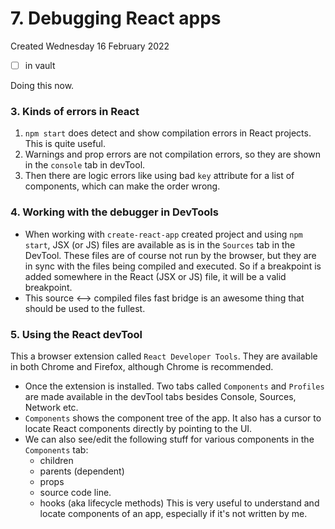 # 7. Debugging React apps
Created Wednesday 16 February 2022
 - [ ] in vault

Doing this now.

### 3. Kinds of errors in React
1. `npm start` does detect and show compilation errors in React projects. This is quite useful.
2. Warnings and prop errors are not compilation errors, so they are shown in the `console` tab in devTool.
3. Then there are logic errors like using bad `key` attribute for a list of components, which can make the order wrong.

### 4. Working with the debugger in DevTools
- When working with `create-react-app` created project and using `npm start`, JSX (or JS) files are available as is in the `Sources` tab in the DevTool. These files are of course not run by the browser, but they are in sync with the files being compiled and executed. So if a breakpoint is added somewhere in the React (JSX or JS) file, it will be a valid breakpoint.
- This source <--> compiled files fast bridge is an awesome thing that should be used to the fullest.

### 5. Using the React devTool
This a browser extension called `React Developer Tools`. They are available in both Chrome and Firefox, although Chrome is recommended.
- Once the extension is installed. Two tabs called `Components` and `Profiles` are made available in the devTool tabs besides Console, Sources, Network etc.
- `Components` shows the component tree of the app. It also has a cursor to locate React components directly by pointing to the UI.
- We can also see/edit the following stuff for various components in the `Components` tab:
	- children
	- parents (dependent)
	- props
	- source code line.
	- hooks (aka lifecycle methods)
This is very useful to understand and locate components of an app, especially if it's not written by me.
